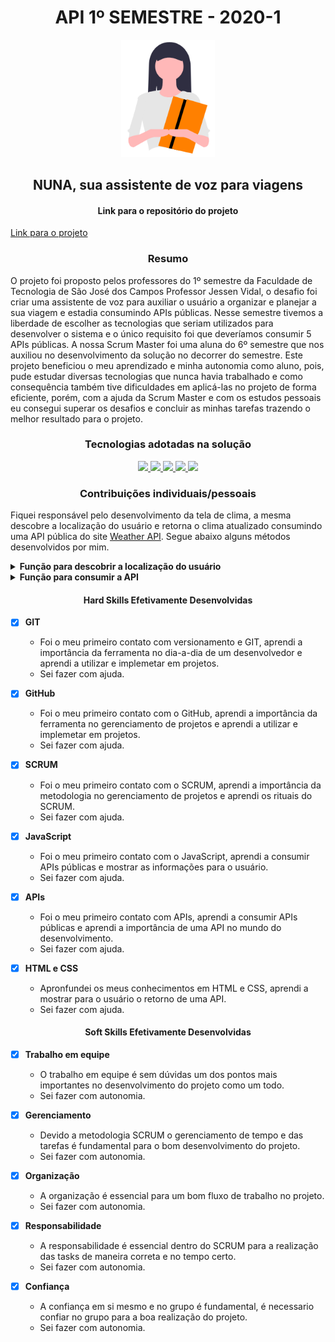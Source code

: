 <h1 align="center">API 1º SEMESTRE - 2020-1</h1>

<p align="center"> <img src="imagens/logo.png" alt="AgendHouse" class="center" width=150/> </p>

<h2 align="center">
NUNA, sua assistente de voz para viagens
</h2>

<h4 align="center">
Link para o repositório do projeto
</h4>

[Link para o projeto](https://github.com/TairikJohnny/API-1-SEMESTRE)

<h3 align="center">
Resumo
</h3>

O projeto foi proposto pelos professores do 1º semestre da Faculdade de Tecnologia de São José dos Campos Professor Jessen Vidal, o desafio foi criar uma assistente de voz para auxiliar o usuário a organizar e planejar a sua viagem e estadia consumindo APIs públicas. Nesse semestre tivemos a liberdade de escolher as tecnologias que seriam utilizados para desenvolver o sistema e o único requisito foi que deveríamos consumir 5 APIs públicas. A nossa Scrum Master foi uma aluna do 6º semestre que nos auxiliou no desenvolvimento da solução no decorrer do semestre. Este projeto beneficiou o meu aprendizado e minha autonomia como aluno, pois, pude estudar diversas tecnologias que nunca havia trabalhado e como consequência também tive dificuldades em aplicá-las no projeto de forma eficiente, porém, com a ajuda da Scrum Master e com os estudos pessoais eu consegui superar os desafios e concluir as minhas tarefas trazendo o melhor resultado para o projeto.

<h3 align="center">Tecnologias adotadas na solução</h3>

<div align="center">

<a href="https://developer.mozilla.org/en-US/docs/Glossary/HTML5">
  <img src="https://img.shields.io/static/v1?label=HTML5&message=Front-End&color=E34F26&style=for-the-badge&logo=HTML5"/>
</a>
<a href="https://developer.mozilla.org/en-US/docs/Web/CSS">
<img src="https://img.shields.io/static/v1?label=CSS3&message=Front-End&color=1572B6&style=for-the-badge&logo=CSS3"/>
</a>
<a href="https://www.javascript.com/">
  <img src="https://img.shields.io/static/v1?label=JavaScript&message=Back-End&color=F7DF1E&style=for-the-badge&logo=JavaScript"/>
</a>
<a href="https://git-scm.com/">
  <img src="https://img.shields.io/static/v1?label=Git&message=Devops&color=F05032&style=for-the-badge&logo=Git"/>
</a>
<a href="https://github.com">
  <img src="https://img.shields.io/static/v1?label=GitHub&message=Devops&color=181717&style=for-the-badge&logo=GitHub"/>
</a>

</div>

<h3 align="center">Contribuições individuais/pessoais</h3>

Fiquei responsável pelo desenvolvimento da tela de clima, a mesma descobre a localização do usuário e retorna o clima atualizado consumindo uma API pública do site [Weather API](https://openweathermap.org/api). Segue abaixo alguns métodos desenvolvidos por mim.

<details>
<summary><b>Função para descobrir a localização do usuário</b></summary>

```bash
// Função para descobrir a localização do usuário
function getUserPosition() {
  let url;
  navigator.geolocation.getCurrentPosition((pos) => {
    // Latitude informada pelo navegador sendo armazenada em uma variavel
    let lat = pos.coords.latitude;
    // Longitude informada pelo navegador sendo armazenada em uma variavel
    let long = pos.coords.longitude;
    // Inserindo a URL do site e adicionando a chave da API gerada no site
    url = `https://api.openweathermap.org/data/2.5/weather?lat=${lat}&lon=${long}&units=imperial&APPID=0ed1849b155148f92803761f3cb5b7ce`;
    // Chamando o método fetchApi e passando a URL
    fetchApi(url);
  });
}
```

</details>

<details>
<summary><b>Função para consumir a API</b></summary>

```bash
// Salvando os retornos da API
function fetchApi(url) {
  // Salvando a localização do usuario informado pela API (cidade)
  let city = document.querySelector('.city');
  // Salvando a temperarura da cidade informada pela API 
  let temp = document.querySelector('span');
  // A função solicita os dados para a URL inserida a cima (requisição HTTP)
  fetch(url)
    .then((data) => {
      // Retorno dos dados convertidos em JSON
      return data.json();
    })
    .then((data) => {
      // Convertendo a temperatura fornecida pela API para Celsius
      let tempInCelsius = ((5 / 9) * (data.main.temp - 32)).toFixed(1);
      // Retornando para o HTML a cidade e a temperatura convertida
      city.innerText = `Hoje a temperatura em ${data.name} é:`;
      temp.innerText = tempInCelsius;
    })
    // Tratamento de erros
    .catch((err) => {
      city.innerText = `Impossível executar a função. Verifique a sua conexão.`;
      temp.innerText = `-`;
    })
}
```

</details>

<h4 align="center">Hard Skills Efetivamente Desenvolvidas</h4>

- [x] <b>GIT</b>
    - Foi o meu primeiro contato com versionamento e GIT, aprendi a importância da ferramenta no dia-a-dia de um desenvolvedor e aprendi a utilizar e implemetar em projetos.
    - Sei fazer com ajuda.

- [x] <b>GitHub</b>
    - Foi o meu primeiro contato com o GitHub, aprendi a importância da ferramenta no gerenciamento de projetos e aprendi a utilizar e implemetar em projetos.
    - Sei fazer com ajuda.

- [x] <b>SCRUM</b>
    - Foi o meu primeiro contato com o SCRUM, aprendi a importância da metodologia no gerenciamento de projetos e aprendi os rituais do SCRUM.
    - Sei fazer com ajuda.

- [x] <b>JavaScript</b>
    - Foi o meu primeiro contato com o JavaScript, aprendi a consumir APIs públicas e mostrar as informações para o usuário.
    - Sei fazer com ajuda.

- [x] <b>APIs</b>
    - Foi o meu primeiro contato com APIs, aprendi a consumir APIs públicas e aprendi a importância de uma API no mundo do desenvolvimento.
    - Sei fazer com ajuda.

- [x] <b>HTML e CSS</b>
    - Apronfundei os meus conhecimentos em HTML e CSS, aprendi a mostrar para o usuário o retorno de uma API.
    - Sei fazer com ajuda.

<h4 align="center">Soft Skills Efetivamente Desenvolvidas</h4>

- [x] <b>Trabalho em equipe</b>
    - O trabalho em equipe é sem dúvidas um dos pontos mais importantes no desenvolvimento do projeto como um todo.
    - Sei fazer com autonomia.

- [x] <b>Gerenciamento</b>
    - Devido a metodologia SCRUM o gerenciamento de tempo e das tarefas é fundamental para o bom desenvolvimento do projeto.
    - Sei fazer com autonomia.

- [x] <b>Organização</b>
    - A organização é essencial para um bom fluxo de trabalho no projeto.
    - Sei fazer com autonomia.

- [x] <b>Responsabilidade</b>
    - A responsabilidade é essencial dentro do SCRUM para a realização das tasks de maneira correta e no tempo certo.
    - Sei fazer com autonomia.

- [x] <b>Confiança</b>
    - A confiança em si mesmo e no grupo é fundamental, é necessario confiar no grupo para a boa realização do projeto.
    - Sei fazer com autonomia.
